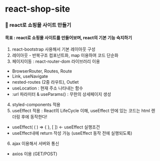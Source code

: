 # react-shop-site
### 🛒 react로 쇼핑몰 사이트 만들기
#### 목표 : react로 쇼핑몰 사이트를 만들어보며, react의 기본 기능 숙지하기
1. react-bootstrap 사용해서 기본 레이아웃 구성
2. 레이아웃 - 반복구조 컴포넌트화, map 이용하여 코드 단순화
3. 페이지이동 : react-router-dom 라이브러리 이용
- BrowserRouter, Routes, Route
- Link, useNavigate
- nested-routes (2중 라우트), Outlet
- useLocation : 현재 주소 나타내는 함수
- :url 파라미터 & useParams() : 무한의 상세페이지 생성
4. styled-components 적용
5. useEffect 적용 : React의 LifeCycle 이해, useEffect 안에 있는 코드는 html 렌더링 후에 동작한다!
- useEffect( ( ) => { }, [ ]) <- useEffect 실행조건
- useEffect내에 return 작성 가능 (useEffect 동작 전에 실행되도록)
6. ajax 이용해서 서버와 통신
- axios 이용 (GET/POST)